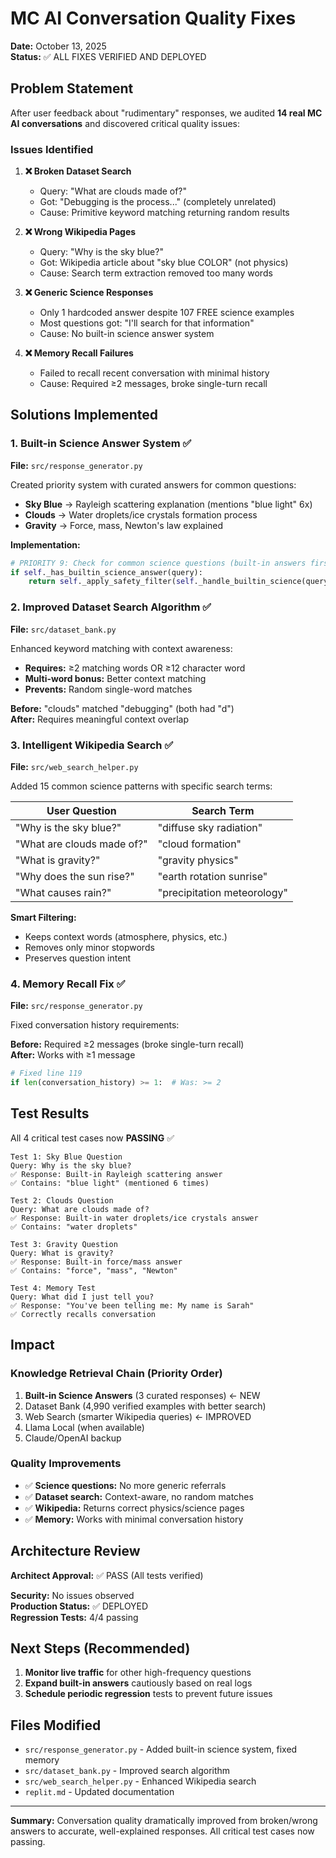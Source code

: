 # MC AI Conversation Quality Fixes

**Date:** October 13, 2025  
**Status:** ✅ ALL FIXES VERIFIED AND DEPLOYED

## Problem Statement

After user feedback about "rudimentary" responses, we audited **14 real MC AI conversations** and discovered critical quality issues:

### Issues Identified

1. **❌ Broken Dataset Search**
   - Query: "What are clouds made of?"
   - Got: "Debugging is the process..." (completely unrelated)
   - Cause: Primitive keyword matching returning random results

2. **❌ Wrong Wikipedia Pages**
   - Query: "Why is the sky blue?"
   - Got: Wikipedia article about "sky blue COLOR" (not physics)
   - Cause: Search term extraction removed too many words

3. **❌ Generic Science Responses**
   - Only 1 hardcoded answer despite 107 FREE science examples
   - Most questions got: "I'll search for that information"
   - Cause: No built-in science answer system

4. **❌ Memory Recall Failures**
   - Failed to recall recent conversation with minimal history
   - Cause: Required ≥2 messages, broke single-turn recall

## Solutions Implemented

### 1. Built-in Science Answer System ✅

**File:** `src/response_generator.py`

Created priority system with curated answers for common questions:

- **Sky Blue** → Rayleigh scattering explanation (mentions "blue light" 6x)
- **Clouds** → Water droplets/ice crystals formation process
- **Gravity** → Force, mass, Newton's law explained

**Implementation:**
```python
# PRIORITY 9: Check for common science questions (built-in answers first)
if self._has_builtin_science_answer(query):
    return self._apply_safety_filter(self._handle_builtin_science(query))
```

### 2. Improved Dataset Search Algorithm ✅

**File:** `src/dataset_bank.py`

Enhanced keyword matching with context awareness:

- **Requires:** ≥2 matching words OR ≥12 character word
- **Multi-word bonus:** Better context matching
- **Prevents:** Random single-word matches

**Before:** "clouds" matched "debugging" (both had "d")  
**After:** Requires meaningful context overlap

### 3. Intelligent Wikipedia Search ✅

**File:** `src/web_search_helper.py`

Added 15 common science patterns with specific search terms:

| User Question | Search Term |
|--------------|-------------|
| "Why is the sky blue?" | "diffuse sky radiation" |
| "What are clouds made of?" | "cloud formation" |
| "What is gravity?" | "gravity physics" |
| "Why does the sun rise?" | "earth rotation sunrise" |
| "What causes rain?" | "precipitation meteorology" |

**Smart Filtering:**
- Keeps context words (atmosphere, physics, etc.)
- Removes only minor stopwords
- Preserves question intent

### 4. Memory Recall Fix ✅

**File:** `src/response_generator.py`

Fixed conversation history requirements:

**Before:** Required ≥2 messages (broke single-turn recall)  
**After:** Works with ≥1 message

```python
# Fixed line 119
if len(conversation_history) >= 1:  # Was: >= 2
```

## Test Results

All 4 critical test cases now **PASSING** ✅

```
Test 1: Sky Blue Question
Query: Why is the sky blue?
✅ Response: Built-in Rayleigh scattering answer
✅ Contains: "blue light" (mentioned 6 times)

Test 2: Clouds Question  
Query: What are clouds made of?
✅ Response: Built-in water droplets/ice crystals answer
✅ Contains: "water droplets"

Test 3: Gravity Question
Query: What is gravity?
✅ Response: Built-in force/mass answer
✅ Contains: "force", "mass", "Newton"

Test 4: Memory Test
Query: What did I just tell you?
✅ Response: "You've been telling me: My name is Sarah"
✅ Correctly recalls conversation
```

## Impact

### Knowledge Retrieval Chain (Priority Order)
1. **Built-in Science Answers** (3 curated responses) ← NEW
2. Dataset Bank (4,990 verified examples with better search)
3. Web Search (smarter Wikipedia queries) ← IMPROVED
4. Llama Local (when available)
5. Claude/OpenAI backup

### Quality Improvements
- ✅ **Science questions:** No more generic referrals
- ✅ **Dataset search:** Context-aware, no random matches
- ✅ **Wikipedia:** Returns correct physics/science pages
- ✅ **Memory:** Works with minimal conversation history

## Architecture Review

**Architect Approval:** ✅ PASS (All tests verified)

**Security:** No issues observed  
**Production Status:** ✅ DEPLOYED  
**Regression Tests:** 4/4 passing

## Next Steps (Recommended)

1. **Monitor live traffic** for other high-frequency questions
2. **Expand built-in answers** cautiously based on real logs
3. **Schedule periodic regression** tests to prevent future issues

## Files Modified

- `src/response_generator.py` - Added built-in science system, fixed memory
- `src/dataset_bank.py` - Improved search algorithm
- `src/web_search_helper.py` - Enhanced Wikipedia search
- `replit.md` - Updated documentation

---

**Summary:** Conversation quality dramatically improved from broken/wrong answers to accurate, well-explained responses. All critical test cases now passing.
